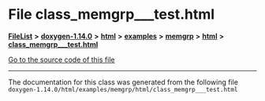 

# File class\_memgrp\_\_\_test.html



[**FileList**](files.md) **>** [**doxygen-1.14.0**](dir_9d5bad020669189c90cda983471be5d0.md) **>** [**html**](dir_05d1fd8a7cdd04f638f8b23196de02e2.md) **>** [**examples**](dir_aa52e73a32d193037813a53dcfe817b6.md) **>** [**memgrp**](dir_f6db993c6f6d029eac2a6e626a01b73a.md) **>** [**html**](dir_c98cbca20bfce4c2fd5d7a8bd1b41a7e.md) **>** [**class\_memgrp\_\_\_test.html**](class__memgrp______test_8html.md)

[Go to the source code of this file](class__memgrp______test_8html_source.md)





































































------------------------------
The documentation for this class was generated from the following file `doxygen-1.14.0/html/examples/memgrp/html/class_memgrp___test.html`

